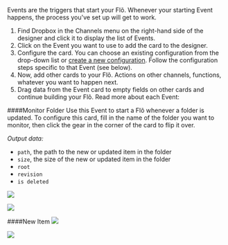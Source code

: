 Events are the triggers that start your Fl&otilde;. Whenever your starting Event happens, the process you've set up will get to work.  

1. Find Dropbox in the Channels menu on the right-hand side of the designer and click it to display the list of Events.
2. Click on the Event you want to use to add the card to the designer. 
3. Configure the card. You can choose an existing configuration from the drop-down list or [create a new configuration](). Follow the configuration steps specific to that Event (see below).
4. Now, add other cards to your Fl&otilde;. Actions on other channels, functions, whatever you want to happen next. 
5. Drag data from the Event card to empty fields on other cards and continue building your Fl&otilde;. Read more about each Event:

####Monitor Folder
Use this Event to start a Fl&otilde; whenever a folder is updated. To configure this card, fill in the name of the folder you want to monitor, then click the gear in the corner of the card to flip it over.

*Output data:*

* `path`, the path to the new or updated item in the folder
* `size`, the size of the new or updated item in the folder
* `root`
* `revision`
* `is deleted`

<img src="https://s3.amazonaws.com/azuqua_static/help-center/Channels/dropbox/dropbox-event-1-1.png"></img>

<img src="https://s3.amazonaws.com/azuqua_static/help-center/Channels/dropbox/dropbox-event-1-2.png"></img>

####New Item
<img src="https://s3.amazonaws.com/azuqua_static/help-center/Channels/dropbox/dropbox-event-2-1.png"></img>

<img src="https://s3.amazonaws.com/azuqua_static/help-center/Channels/dropbox/dropbox-event-2-2.png"></img>


<div>
    <div style="width: 60%; float: left; margin-right: 10px">
    </div>
    <div style="width: 30%, float: left">
    </div>
</div>
